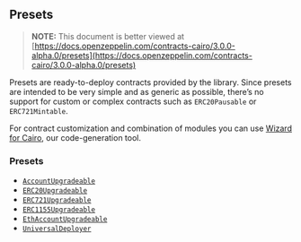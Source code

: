## Presets

> **NOTE:** This document is better viewed at [https://docs.openzeppelin.com/contracts-cairo/3.0.0-alpha.0/presets](https://docs.openzeppelin.com/contracts-cairo/3.0.0-alpha.0/presets)

Presets are ready-to-deploy contracts provided by the library. Since presets are intended to be very simple and as
generic as possible, there’s no support for custom or complex contracts such as `ERC20Pausable` or `ERC721Mintable`.

For contract customization and combination of modules you can use
[Wizard for Cairo](https://wizard.openzeppelin.com/cairo), our code-generation tool.

### Presets

- [`AccountUpgradeable`](https://docs.openzeppelin.com/contracts-cairo/3.0.0-alpha.0/api/account#AccountUpgradeable)
- [`ERC20Upgradeable`](https://docs.openzeppelin.com/contracts-cairo/3.0.0-alpha.0/api/erc20#ERC20Upgradeable)
- [`ERC721Upgradeable`](https://docs.openzeppelin.com/contracts-cairo/3.0.0-alpha.0/api/erc721#ERC721Upgradeable)
- [`ERC1155Upgradeable`](https://docs.openzeppelin.com/contracts-cairo/3.0.0-alpha.0/api/erc1155#ERC1155Upgradeable)
- [`EthAccountUpgradeable`](https://docs.openzeppelin.com/contracts-cairo/3.0.0-alpha.0/api/account#EthAccountUpgradeable)
- [`UniversalDeployer`](https://docs.openzeppelin.com/contracts-cairo/3.0.0-alpha.0/api/udc#UniversalDeployer)

